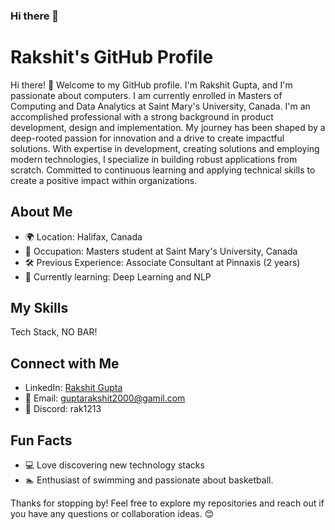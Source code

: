### Hi there 👋
# Rakshit's GitHub Profile

Hi there! 👋 Welcome to my GitHub profile. I'm Rakshit Gupta, and I'm passionate about computers. I am currently enrolled in Masters of Computing and Data Analytics at Saint Mary's University, Canada. I'm an accomplished professional with a strong background in product development, design and implementation. My journey has been shaped by a deep-rooted passion for innovation and a drive to create impactful solutions. With expertise in development, creating solutions and employing modern technologies, I specialize in building robust applications from scratch. Committed to continuous learning and applying technical skills to create a positive impact within organizations.

## About Me

- 🌍 Location: Halifax, Canada
- 💼 Occupation: Masters student at Saint Mary's University, Canada
- 🛠 Previous Experience: Associate Consultant at Pinnaxis (2 years)
- 🌱 Currently learning: Deep Learning and NLP
  

## My Skills

Tech Stack, NO BAR!

## Connect with Me

- LinkedIn: [Rakshit Gupta](https://www.linkedin.com/in/rakshit-gupta-8487a816a/)
- 📧 Email: guptarakshit2000@gamil.com
- 💬 Discord: rak1213

## Fun Facts

- 💻 Love discovering new technology stacks
- 🏊 Enthusiast of swimming and passionate about basketball.






  
Thanks for stopping by! Feel free to explore my repositories and reach out if you have any questions or collaboration ideas. 😊

